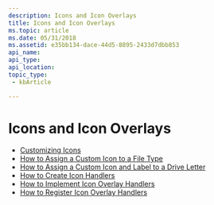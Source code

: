 ```yaml
---
description: Icons and Icon Overlays
title: Icons and Icon Overlays
ms.topic: article
ms.date: 05/31/2018
ms.assetid: e35bb134-dace-44d5-8895-2433d7dbb853
api_name: 
api_type: 
api_location: 
topic_type: 
 - kbArticle

---
```


# Icons and Icon Overlays

- [Customizing Icons](icon.md)
- [How to Assign a Custom Icon to a File Type](how-to-assign-a-custom-icon-to-a-file-type.md)
- [How to Assign a Custom Icon and Label to a Drive Letter](how-to-assign-a-custom-icon-and-label-to-a-drive-letter.md)
- [How to Create Icon Handlers](how-to-create-icon-handlers.md)
- [How to Implement Icon Overlay Handlers](how-to-implement-icon-overlay-handlers.md)
- [How to Register Icon Overlay Handlers](how-to-register-icon-overlay-handlers.md)

 

 



